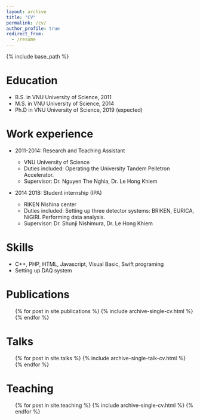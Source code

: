 ```yaml
---
layout: archive
title: "CV"
permalink: /cv/
author_profile: true
redirect_from:
  - /resume
---
```


{% include base_path %}

Education
======
* B.S. in VNU University of Science, 2011
* M.S. in VNU University of Science, 2014
* Ph.D in VNU University of Science, 2019 (expected)

Work experience
======
* 2011-2014: Research and Teaching Assistant
  * VNU University of Science
  * Duties included: Operating the University Tandem Pelletron Accelerator.
  * Supervisor: Dr. Nguyen The Nghia, Dr. Le Hong Khiem

* 2014 2018: Student internship (IPA)
  * RIKEN Nishina center
  * Duties included: Setting up three detector systems: BRIKEN, EURICA, NiGIRI. Performing data analysis.
  * Supervisor: Dr. Shunji Nishimura, Dr. Le Hong Khiem
  
Skills
======

* C++, PHP, HTML, Javascript, Visual Basic, Swift programing
* Setting up DAQ system

Publications
======
  <ul>{% for post in site.publications %}
    {% include archive-single-cv.html %}
  {% endfor %}</ul>
  
Talks
======
  <ul>{% for post in site.talks %}
    {% include archive-single-talk-cv.html %}
  {% endfor %}</ul>
  
Teaching
======
  <ul>{% for post in site.teaching %}
    {% include archive-single-cv.html %}
  {% endfor %}</ul>
